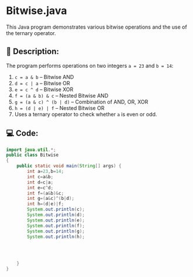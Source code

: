 # Bitwise.java

This Java program demonstrates various bitwise operations and the use of the ternary operator.

## 🧾 Description:

The program performs operations on two integers `a = 23` and `b = 14`:

1. `c = a & b` – Bitwise AND
2. `d = c | a` – Bitwise OR
3. `e = c ^ d` – Bitwise XOR
4. `f = (a & b) & c` – Nested Bitwise AND
5. `g = (a & c) ^ (b | d)` – Combination of AND, OR, XOR
6. `h = (d | e) | f` – Nested Bitwise OR
7. Uses a ternary operator to check whether `a` is even or odd.

## 💻 Code:

```java
import java.util.*;
public class Bitwise
{
	public static void main(String[] args) {
		int a=23,b=14;
		int c=a&b;
		int d=c|a;
		int e=c^d;
		int f=(a&b)&c;
		int g=(a&c)^(b|d);
		int h=(d|e)|f;
		System.out.println(c);
		System.out.println(d);
		System.out.println(e);
		System.out.println(f);
		System.out.println(g);
		System.out.println(h);
		
		

		
	}
}
```

